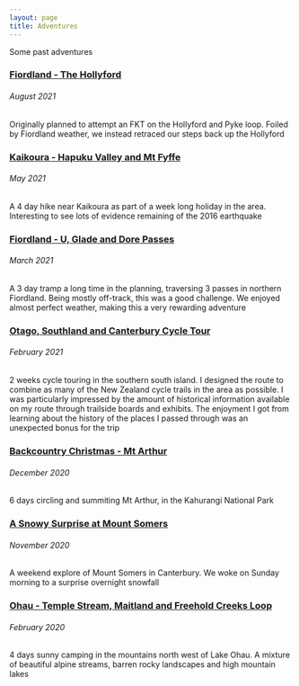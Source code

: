 ```yaml
---
layout: page
title: Adventures
---
```


Some past adventures

### [Fiordland - The Hollyford](/adventures/fiordland_the_hollyford.html)
###### August 2021
Originally planned to attempt an FKT on the Hollyford and Pyke loop. Foiled by Fiordland weather, we instead retraced our steps back up the Hollyford

### [Kaikoura - Hapuku Valley and Mt Fyffe](/adventures/kaikoura_hapuku_valley_and_mt_fyffe.html)
###### May 2021
A 4 day hike near Kaikoura as part of a week long holiday in the area. Interesting to see lots of evidence remaining of the 2016 earthquake

### [Fiordland - U, Glade and Dore Passes](/adventures/fiordland_u_glade_dore.html)
###### March 2021
A 3 day tramp a long time in the planning, traversing 3 passes in northern Fiordland. Being mostly off-track, this was a good challenge. We enjoyed almost perfect weather, making this a very rewarding adventure

### [Otago, Southland and Canterbury Cycle Tour](/adventures/otago_southland_canterbury_cycle_tour.html)
###### February 2021
2 weeks cycle touring in the southern south island. I designed the route to combine as many of the New Zealand cycle trails in the area as possible. I was particularly impressed by the amount of historical information available on my route through trailside boards and exhibits. The enjoyment I got from learning about the history of the places I passed through was an unexpected bonus for the trip

### [Backcountry Christmas - Mt Arthur](/adventures/backcountry_christmas.html)
###### December 2020
6 days circling and summiting Mt Arthur, in the Kahurangi National Park

### [A Snowy Surprise at Mount Somers](/adventures/mount_somers_surprise.html)
###### November 2020
A weekend explore of Mount Somers in Canterbury. We woke on Sunday morning to a surprise overnight snowfall

### [Ohau - Temple Stream, Maitland and Freehold Creeks Loop](/adventures/ohau_temple_maitland_freehold.html)
###### February 2020
4 days sunny camping in the mountains north west of Lake Ohau. A mixture of beautiful alpine streams, barren rocky landscapes and high mountain lakes